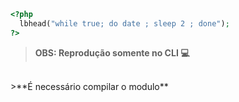 ```php
<?php
  lbhead("while true; do date ; sleep 2 ; done");
?>
```

>**OBS: Reprodução somente no CLI :computer:**
<br>
>**É necessário compilar o modulo**
